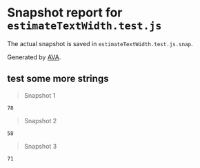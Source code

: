 # Snapshot report for `estimateTextWidth.test.js`

The actual snapshot is saved in `estimateTextWidth.test.js.snap`.

Generated by [AVA](https://ava.li).

## test some more strings

> Snapshot 1

    78

> Snapshot 2

    58

> Snapshot 3

    71

